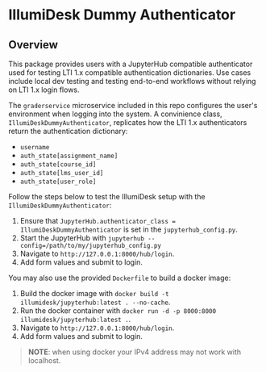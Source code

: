 # IllumiDesk Dummy Authenticator

## Overview

This package provides users with a JupyterHub compatible authenticator used for testing LTI 1.x compatible
authentication dictionaries. Use cases include local dev testing and testing end-to-end workflows without relying on
LTI 1.x login flows.

The `graderservice` microservice included in this repo configures the user's environment when logging into the system. A convinience class, `IllumiDeskDummyAuthenticator`, replicates how the LTI 1.x authenticators return the authentication dictionary:

- `username`
- `auth_state[assignment_name]`
- `auth_state[course_id]`
- `auth_state[lms_user_id]`
- `auth_state[user_role]`

Follow the steps below to test the IllumiDesk setup with the `IllumiDeskDummyAuthenticator`:

1. Ensure that `JupyterHub.authenticator_class = IllumiDeskDummyAuthenticator` is set in the `jupyterhub_config.py`.
1. Start the JupyterHub with `jupyterhub --config=/path/to/my/jupyterhub_config.py`
1. Navigate to `http://127.0.0.1:8000/hub/login`.
1. Add form values and submit to login.

You may also use the provided `Dockerfile` to build a docker image:

1. Build the docker image with `docker build -t illumidesk/jupyterhub:latest . --no-cache`.
1. Run the docker container with `docker run -d -p 8000:8000 illumidesk/jupyterhub:latest .`.
1. Navigate to `http://127.0.0.1:8000/hub/login`.
1. Add form values and submit to login.

> **NOTE**: when using docker your IPv4 address may not work with localhost.
